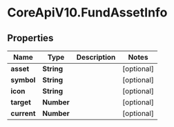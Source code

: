 # CoreApiV10.FundAssetInfo

## Properties
Name | Type | Description | Notes
------------ | ------------- | ------------- | -------------
**asset** | **String** |  | [optional] 
**symbol** | **String** |  | [optional] 
**icon** | **String** |  | [optional] 
**target** | **Number** |  | [optional] 
**current** | **Number** |  | [optional] 


